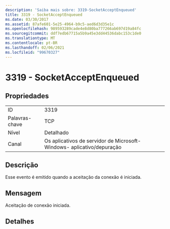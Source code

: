 ```yaml
---
description: 'Saiba mais sobre: 3319-SocketAcceptEnqueued'
title: 3319 - SocketAcceptEnqueued
ms.date: 03/30/2017
ms.assetid: 87afe601-5e25-4964-b9c5-aed6d3d35e1c
ms.openlocfilehash: 989593289cade4e8d80ba777266ab697d19a84fc
ms.sourcegitcommit: ddf7edb67715a5b9a45e3dd44536dabc153c1de0
ms.translationtype: MT
ms.contentlocale: pt-BR
ms.lasthandoff: 02/06/2021
ms.locfileid: "99670327"
---
```

# <a name="3319---socketacceptenqueued"></a>3319 - SocketAcceptEnqueued

## <a name="properties"></a>Propriedades  
  
|||  
|-|-|  
|ID|3319|  
|Palavras-chave|TCP|  
|Nível|Detalhado|  
|Canal|Os aplicativos de servidor de Microsoft-Windows- aplicativo/depuração|  
  
## <a name="description"></a>Descrição  

 Esse evento é emitido quando a aceitação da conexão é iniciada.  
  
## <a name="message"></a>Mensagem  

 Aceitação de conexão iniciada.  
  
## <a name="details"></a>Detalhes
